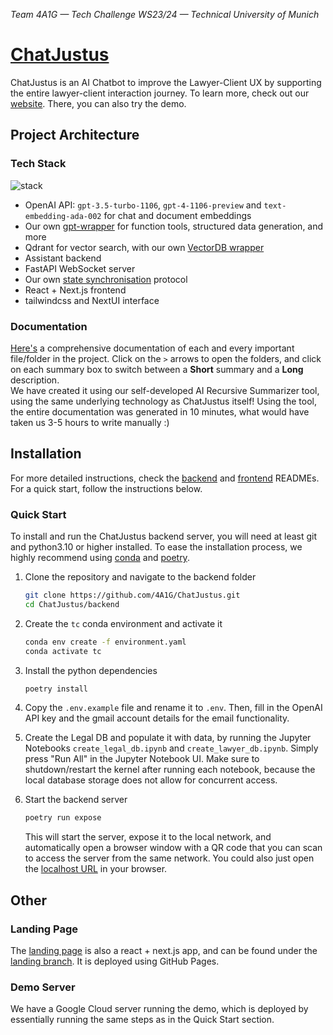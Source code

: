 *Team 4A1G — Tech Challenge WS23/24 — Technical University of Munich*

# [ChatJustus](https://4a1g.github.io/ChatJustus/)

ChatJustus is an AI Chatbot to improve the Lawyer-Client UX by supporting the entire lawyer-client interaction journey. To learn more, check out our [website](https://4a1g.github.io/ChatJustus/). There, you can also try the demo.

## Project Architecture

### Tech Stack
![stack](https://syncandshare.lrz.de/dl/fiGSUiADJMrGDKN2JggcSV/image.png?inline)
- OpenAI API: `gpt-3.5-turbo-1106`, `gpt-4-1106-preview` and `text-embedding-ada-002` for chat and document embeddings
- Our own [gpt-wrapper](https://github.com/JoongWonSeo/gpt-wrapper) for function tools, structured data generation, and more
- Qdrant for vector search, with our own [VectorDB wrapper](https://github.com/4A1G/ChatJustus/tree/main/backend/backend/database/core)
- Assistant backend
- FastAPI WebSocket server
- Our own [state synchronisation](https://github.com/4A1G/ChatJustus/blob/main/backend/backend/server/sync.py) protocol
- React + Next.js frontend
- tailwindcss and NextUI interface

### Documentation
[Here's](https://4a1g.github.io/ChatJustus/docs) a comprehensive documentation of each and every important file/folder in the project. Click on the `>` arrows to open the folders, and click on each summary box to switch between a **Short** summary and a **Long** description.  
We have created it using our self-developed AI Recursive Summarizer tool, using the same underlying technology as ChatJustus itself!
Using the tool, the entire documentation was generated in 10 minutes, what would have taken us 3-5 hours to write manually :)


## Installation
For more detailed instructions, check the [backend](https://github.com/4A1G/ChatJustus/tree/main/backend#readme) and [frontend](https://github.com/4A1G/ChatJustus/tree/main/frontend#readme) READMEs. For a quick start, follow the instructions below.

### Quick Start

To install and run the ChatJustus backend server, you will need at least git and python3.10 or higher installed. To ease the installation process, we highly recommend using [conda](https://docs.conda.io/projects/miniconda/en/latest/miniconda-install.html) and [poetry](https://python-poetry.org/docs/#installing-with-pipx).

1. Clone the repository and navigate to the backend folder
    ```bash
    git clone https://github.com/4A1G/ChatJustus.git
    cd ChatJustus/backend
    ```
2. Create the `tc` conda environment and activate it
    ```bash
    conda env create -f environment.yaml
    conda activate tc
    ```
3. Install the python dependencies
    ```bash
    poetry install
    ```
4. Copy the `.env.example` file and rename it to `.env`. Then, fill in the OpenAI API key and the gmail account details for the email functionality.

5. Create the Legal DB and populate it with data, by running the Jupyter Notebooks `create_legal_db.ipynb` and `create_lawyer_db.ipynb`. Simply press "Run All" in the Jupyter Notebook UI. Make sure to shutdown/restart the kernel after running each notebook, because the local database storage does not allow for concurrent access.

6. Start the backend server
    ```bash
    poetry run expose
    ```
    This will start the server, expose it to the local network, and automatically open a browser window with a QR code that you can scan to access the server from the same network. You could also just open the [localhost URL](http://localhost:42069/ChatJustus/) in your browser.


## Other

### Landing Page
The [landing page](https://4a1g.github.io/ChatJustus/) is also a react + next.js app, and can be found under the [landing branch](https://github.com/4A1G/ChatJustus/tree/landing?tab=readme-ov-file). It is deployed using GitHub Pages.

### Demo Server
We have a Google Cloud server running the demo, which is deployed by essentially running the same steps as in the Quick Start section.
